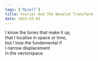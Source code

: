```yaml
---
tags: ['Myself']
title: Fourier And The Wavelet Transform
date: 2023-03-03
---
```


I know the tones that make it up,  
that I localise in space or time,  
but I lose the fundemental if  
I narrow displacement  
in the vectorspace.
